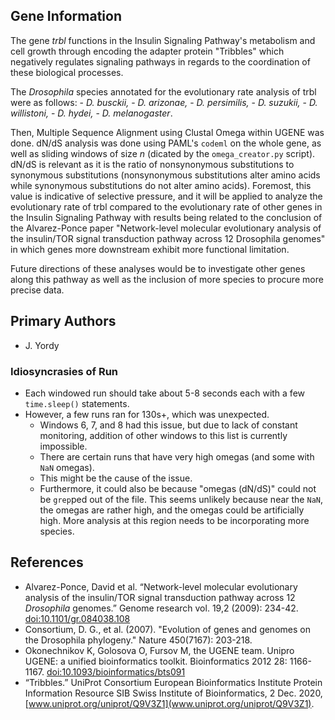 ## Gene Information

The gene _trbl_ functions in the Insulin Signaling Pathway's metabolism and cell growth through encoding the adapter protein "Tribbles" which negatively regulates signaling pathways in regards to the coordination of these biological processes.

The _Drosophila_ species annotated for the evolutionary rate analysis of trbl were as follows:
	- _D. busckii,_
	- _D. arizonae,_
	- _D. persimilis,_
	- _D. suzukii,_
	- _D. willistoni,_
	- _D. hydei,_
	- _D. melanogaster_.

Then, Multiple Sequence Alignment using Clustal Omega within UGENE was done. dN/dS analysis was done using PAML's `codeml` on the whole gene, as well as sliding windows of size _n_ (dicated by the `omega_creator.py` script). dN/dS is relevant as it is the ratio of nonsynonymous substitutions to synonymous substitutions (nonsynonymous substitutions alter amino acids while synonymous substitutions do not alter amino acids). Foremost, this value is indicative of selective pressure, and it will be applied to analyze the evolutionary rate of trbl compared to the evolutionary rate of other genes in the Insulin Signaling Pathway with results being related to the conclusion of the Alvarez-Ponce paper "Network-level molecular evolutionary analysis of the insulin/TOR signal transduction pathway across 12 Drosophila genomes" in which genes more downstream exhibit more functional limitation.

Future directions of these analyses would be to investigate other genes along this pathway as well as the inclusion of more species to procure more precise data.

## Primary Authors

- J. Yordy


### Idiosyncrasies of Run

- Each windowed run should take about 5-8 seconds each with a few `time.sleep()` statements.
- However, a few runs ran for 130s+, which was unexpected.
	- Windows 6, 7, and 8 had this issue, but due to lack of constant monitoring, addition of other windows to this list is currently impossible.
	- There are certain runs that have very high omegas (and some with `NaN` omegas).
	- This might be the cause of the issue.
	- Furthermore, it could also be because "omegas (dN/dS)" could not be `grep`ped out of the file. This seems unlikely because near the `NaN`, the omegas are rather high, and the omegas could be artificially high. More analysis at this region needs to be incorporating more species.

## References

- Alvarez-Ponce, David et al. “Network-level molecular evolutionary analysis of the insulin/TOR signal transduction pathway across 12 _Drosophila_ genomes.” Genome research vol. 19,2 (2009): 234-42. [doi:10.1101/gr.084038.108](https://genome.cshlp.org/content/19/2/234.short)
- Consortium, D. G., et al. (2007). "Evolution of genes and genomes on the Drosophila phylogeny." Nature 450(7167): 203-218.
- Okonechnikov K, Golosova O, Fursov M, the UGENE team. Unipro UGENE: a unified
	bioinformatics toolkit. Bioinformatics 2012 28: 1166-1167. [doi:10.1093/bioinformatics/bts091](https://pubmed.ncbi.nlm.nih.gov/22368248/)
- “Tribbles.” UniProt Consortium European Bioinformatics Institute Protein Information Resource SIB Swiss Institute of Bioinformatics, 2 Dec. 2020, [www.uniprot.org/uniprot/Q9V3Z1](www.uniprot.org/uniprot/Q9V3Z1).
